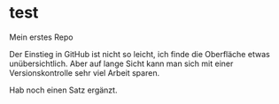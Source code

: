 test
====

Mein erstes Repo

Der Einstieg in GitHub ist nicht so leicht, ich finde die Oberfläche etwas unübersichtlich. Aber auf lange Sicht kann man sich mit einer Versionskontrolle sehr viel Arbeit sparen.


Hab noch einen Satz ergänzt.
